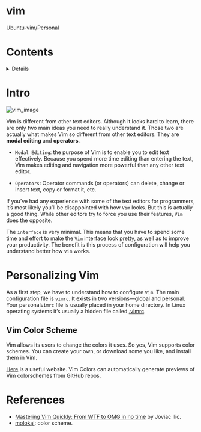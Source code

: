# vim
 Ubuntu-vim/Personal 

# Contents

 <details>

 1. [Intro](https://github.com/mlanca-c/vim#intro)
 2. [Personalizing Vim](https://github.com/mlanca-c/vim#Personalizing-Vim)
    * [Vim Color Scheme](https://github.com/mlanca-c/vim#Vim-Color-Scheme)
 9. [References](https://github.com/mlanca-c/vim#references)

 </details>

# Intro

 ![vim_image](https://external-content.duckduckgo.com/iu/?u=https%3A%2F%2Fseeklogo.com%2Fimages%2FV%2Fvim-logo-A3E02B1F74-seeklogo.com.png&f=1&nofb=1)

 Vim is different from other text editors. Although it looks hard to learn, there are only two main ideas you need to really understand it. Those two are actually what makes Vim so different from other text editors. They are **modal editing** and **operators**.

 * ```Modal Editing```: the purpose of Vim is to enable you to edit text effectively. Because you spend more time editing than entering the text, Vim makes editing and navigation more powerful than any other text editor.

 * ```Operators```: Operator commands (or operators) can delete, change or insert text, copy or format it, etc.

 If you’ve had any experience with some of the text editors for programmers, it’s most likely you’ll be disappointed with how ```Vim``` looks. But this is actually a good thing. While other editors try to force you use their features, ```Vim``` does the opposite.

 The ```interface``` is very minimal. This means that you have to spend some time and effort to make the ```Vim``` interface look pretty, as well as to improve your productivity. The benefit is this process of configuration will help you understand better how ```Vim``` works.

# Personalizing Vim

 As a first step, we have to understand how to configure ```Vim```. The main configuration file is ```vimrc```. It exists in two versions—global and personal. Your personal```vimrc``` file is usually placed in your home directory. In Linux operating systems it’s usually a hidden file called [.vimrc](https://github.com/mlanca-c/vim/blob/main/.vimrc). 

## Vim Color Scheme

 Vim allows its users to change the colors it uses. So yes, Vim supports color schemes. You can create your own, or download some you like, and install them in Vim.

 [Here](http://vimcolors.com/) is a useful website. Vim Colors can automatically generate previews of Vim colorschemes from GitHub repos.

# References

 * [Mastering Vim Quickly: From WTF to OMG in no time](https://www.amazon.com/Mastering-Vim-Quickly-WTF-time/dp/1983325740) by Joviac Ilic.
 * [molokai](https://github.com/tomasr/molokai): color scheme.

